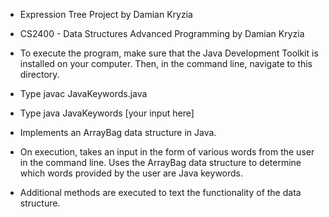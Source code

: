 * Expression Tree Project by Damian Kryzia
* CS2400 - Data Structures Advanced Programming by Damian Kryzia

* To execute the program, make sure that the Java Development Toolkit is installed on your computer. Then, in the command line, navigate to this directory.
* Type javac JavaKeywords.java
* Type java JavaKeywords [your input here]

* Implements an ArrayBag data structure in Java.
* On execution, takes an input in the form of various words from the user in the command line. Uses the ArrayBag data structure to determine which words provided by the user are Java keywords.
* Additional methods are executed to text the functionality of the data structure.
